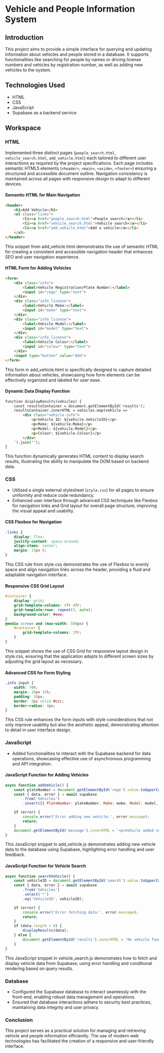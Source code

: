 # Vehicle and People Information System

## Introduction
This project aims to provide a simple interface for querying and updating information about vehicles and people stored in a database. It supports functionalities like searching for people by names or driving license numbers and vehicles by registration number, as well as adding new vehicles to the system.

## Technologies Used
- HTML
- CSS
- JavaScript
- Supabase as a backend service

## Workspace
### HTML
Implemented three distinct pages (`people_search.html`, `vehicle_search.html`, `add_vehicle.html`) each tailored to different user interactions as required by the project specifications. Each page includes semantic HTML5 elements (`<header>`, `<main>`, `<aside>`, `<footer>`) ensuring a structured and accessible document outline. Navigation consistency is maintained across all pages with responsive design to adapt to different devices.

#### Semantic HTML for Main Navigation
```html
<header>
    <h1>Add Vehicle</h1>
    <ul class="links">
        <li><a href="people_search.html">People search</a></li>
        <li><a href="vehicle_search.html">Vehicle search</a></li>
        <li><a href="add_vehicle.html">Add a vehicle</a></li>
    </ul>
</header>
 ```
This snippet from add_vehicle.html demonstrates the use of semantic HTML for creating a consistent and accessible navigation header that enhances SEO and user navigation experience.

#### HTML Form for Adding Vehicles
```html
<form>
    <div class="info">
        <label>Vehicle Registration/Plate Number:</label>
        <input id="rego" type="text">
    </div>
    <div class="info license">
        <label>Vehicle Make:</label>
        <input id="make" type="text">
    </div>
    <div class="info license">
        <label>Vehicle Model:</label>
        <input id="model" type="text">
    </div>
    <div class="info license">
        <label>Vehicle Colour:</label>
        <input id="colour" type="text">
    </div>
    <input type="button" value="Add">
</form>
```
This form in add_vehicle.html is specifically designed to capture detailed information about vehicles, showcasing how form elements can be effectively organized and labeled for user ease.

#### Dynamic Data Display Function
```HTML
function displayResults(vehicles) {
    const resultsContainer = document.getElementById('results');
    resultsContainer.innerHTML = vehicles.map(vehicle => `
        <div class="vehicle-info">
            <p>Vehicle ID: ${vehicle.VehicleID}</p>
            <p>Make: ${vehicle.Make}</p>
            <p>Model: ${vehicle.Model}</p>
            <p>Colour: ${vehicle.Colour}</p>
        </div>
    `).join('');
}

```
This function dynamically generates HTML content to display search results, illustrating the ability to manipulate the DOM based on backend data.



### CSS
- Utilized a single external stylesheet (`style.css`) for all pages to ensure uniformity and reduce code redundancy.
- Enhanced user interface through advanced CSS techniques like Flexbox for navigation links and Grid layout for overall page structure, improving the visual appeal and usability.

#### CSS Flexbox for Navigation
```CSS
.links {
    display: flex;
    justify-content: space-around;
    align-items: center;
    margin: 15px 0;
}

````
This CSS rule from style.css demonstrates the use of Flexbox to evenly space and align navigation links across the header, providing a fluid and adaptable navigation interface.

#### Responsive CSS Grid Layout
```CSS
#container {
    display: grid;
    grid-template-columns: 1fr 4fr;
    grid-template-rows: repeat(3, auto);
    background-color: #eee;
}
@media screen and (max-width: 500px) {
    #container {
        grid-template-columns: 1fr;
    }
}
````
This snippet shows the use of CSS Grid for responsive layout design in style.css, ensuring that the application adapts to different screen sizes by adjusting the grid layout as necessary.

#### Advanced CSS for Form Styling
```CSS
.info input {
    width: 70%;
    margin: 10px 15%;
    padding: 10px;
    border: 2px solid #ccc;
    border-radius: 4px;
}
```
This CSS rule enhances the form inputs with style considerations that not only improve usability but also the aesthetic appeal, demonstrating attention to detail in user interface design.

### JavaScript
- Added functionalities to interact with the Supabase backend for data operations, showcasing effective use of asynchronous programming and API integration.
#### JavaScript Function for Adding Vehicles
```JavaScript
async function addVehicle() {
    const plateNumber = document.getElementById('rego').value.toUpperCase();
    const { data, error } = await supabase
        .from('Vehicles')
        .insert([{ PlateNumber: plateNumber, Make: make, Model: model, Colour: colour, OwnerID: ownerID }]);

    if (error) {
        console.error('Error adding new vehicle:', error.message);
        return;
    }
    document.getElementById('message').innerHTML = '<p>Vehicle added successfully</p>';
}

```
This JavaScript snippet in add_vehicle.js demonstrates adding new vehicle data to the database using Supabase, highlighting error handling and user feedback.

#### JavaScript Function for Vehicle Search
```JavaScript
async function searchVehicle() {
    const vehicleID = document.getElementById('search').value.toUpperCase();
    const { data, error } = await supabase
        .from('Vehicles')
        .select('*')
        .eq('VehicleID', vehicleID);

    if (error) {
        console.error('Error fetching data:', error.message);
        return;
    }
    if (data.length > 0) {
        displayResults(data);
    } else {
        document.getElementById('results').innerHTML = 'No vehicle found with that ID.';
    }
}

```
This JavaScript snippet in vehicle_search.js demonstrates how to fetch and display vehicle data from Supabase, using error handling and conditional rendering based on query results.


### Database
- Configured the Supabase database to interact seamlessly with the front-end, enabling robust data management and operations.
- Ensured that database interactions adhere to security best practices, maintaining data integrity and user privacy.

### Conclusion
This project serves as a practical solution for managing and retrieving vehicle and people information efficiently. The use of modern web technologies has facilitated the creation of a responsive and user-friendly interface.